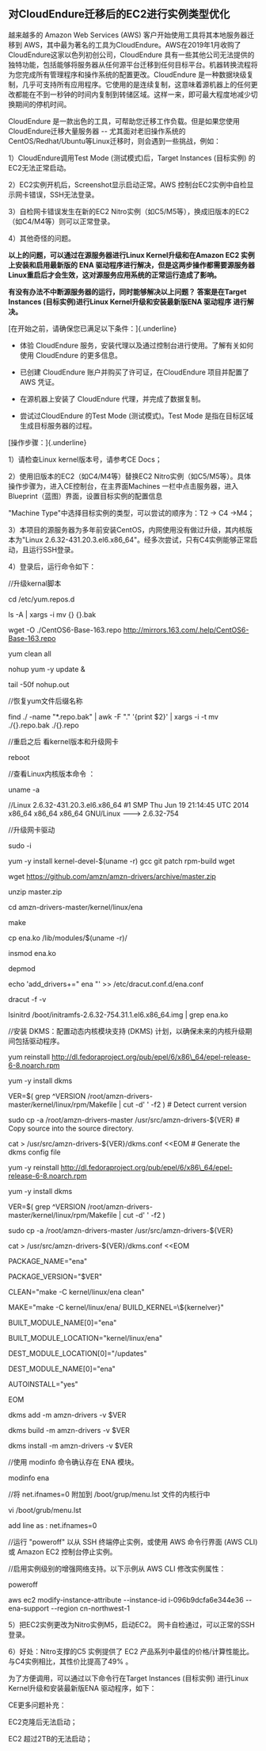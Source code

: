## 对CloudEndure迁移后的EC2进行实例类型优化

越来越多的 Amazon Web Services (AWS)
客户开始使用工具将其本地服务器迁移到
AWS，其中最为著名的工具为CloudEndure。AWS在2019年1月收购了CloudEndure这家以色列初创公司，CloudEndure
具有一些其他公司无法提供的独特功能，包括能够将服务器从任何源平台迁移到任何目标平台。机器转换流程将为您完成所有管理程序和操作系统的配置更改。CloudEndure
是一种数据块级复制，几乎可支持所有应用程序。它使用的是连续复制，这意味着源机器上的任何更改都能在不到一秒钟的时间内复制到转储区域。这样一来，即可最大程度地减少切换期间的停机时间。

CloudEndure
是一款出色的工具，可帮助您迁移工作负载。但是如果您使用CloudEndure迁移大量服务器
-- 尤其面对老旧操作系统的
CentOS/Redhat/Ubuntu等Linux迁移时，则会遇到一些挑战，例如：

1）CloudEndure调用Test Mode (测试模式)后，Target Instances (目标实例)
的EC2无法正常启动。

2）EC2实例开机后，Screenshot显示启动正常。AWS
控制台EC2实例中自检显示网卡错误，SSH无法登录。

3）自检网卡错误发生在新的EC2
Nitro实例（如C5/M5等），换成旧版本的EC2（如C4/M4等）则可以正常登录。

4）其他奇怪的问题。

**以上的问题，可以通过在源服务器进行Linux Kernel升级和在Amazon EC2
实例上安装和启用最新版的 ENA
驱动程序进行解决，但是这两步操作都需要源服务器Linux重启后才会生效，这对源服务应用系统的正常运行造成了影响。**

**有没有办法不中断源服务器的运行，同时能够解决以上问题？ 答案是在Target
Instances (目标实例)进行Linux Kernel升级和安装最新版ENA 驱动程序
进行解决。**

[在开始之前，请确保您已满足以下条件：]{.underline}

-   体验 CloudEndure
    服务，安装代理以及通过控制台进行使用。了解有关如何使用 CloudEndure
    的更多信息。

-   已创建 CloudEndure 账户并购买了许可证，在CloudEndure 项目并配置了
    AWS 凭证。

-   在源机器上安装了 CloudEndure 代理，并完成了数据复制。

-   尝试过CloudEndure 的Test Mode (测试模式)。Test Mode
    是指在目标区域生成目标服务器的过程。

[操作步骤：]{.underline}

1）请检查Linux kernel版本号，请参考CE Docs；

2）使用旧版本的EC2（如C4/M4等）替换EC2
Nitro实例（如C5/M5等）。具体操作步骤为，进入CE控制台，在主界面Machines
一栏中点击服务器，进入 Blueprint（蓝图）界面，设置目标实例的配置信息

"Machine Type"中选择目标实例的类型，可以尝试的顺序为：T2 -\> C4 -\>M4；

3）本项目的源服务器为多年前安装CentOS，内网使用没有做过升级，其内核版本为"Linux
2.6.32-431.20.3.el6.x86\_64"。经多次尝试，只有C4实例能够正常启动，且运行SSH登录。

4）登录后，运行命令如下：

//升级kernal脚本

cd /etc/yum.repos.d

ls -A \| xargs -i mv {} {}.bak

wget -O ./CentOS6-Base-163.repo
http://mirrors.163.com/.help/CentOS6-Base-163.repo

yum clean all

nohup yum -y update &

tail -50f nohup.out

//恢复yum文件后缀名称

find ./ -name \"\*.repo.bak\" \| awk -F \".\" \'{print \$2}\' \| xargs
-i -t mv ./{}.repo.bak ./{}.repo

//重启之后 看kernel版本和升级网卡

reboot

//查看Linux内核版本命令 ：

uname -a

//Linux 2.6.32-431.20.3.el6.x86\_64 \#1 SMP Thu Jun 19 21:14:45 UTC 2014
x86\_64 x86\_64 x86\_64 GNU/Linux \-\--\> 2.6.32-754

//升级网卡驱动

sudo -i

yum -y install kernel-devel-\$(uname -r) gcc git patch rpm-build wget

wget https://github.com/amzn/amzn-drivers/archive/master.zip

unzip master.zip

cd amzn-drivers-master/kernel/linux/ena

make

cp ena.ko /lib/modules/\$(uname -r)/

insmod ena.ko

depmod

echo \'add\_drivers+=\" ena \"\' \>\> /etc/dracut.conf.d/ena.conf

dracut -f -v

lsinitrd /boot/initramfs-2.6.32-754.31.1.el6.x86\_64.img \| grep ena.ko

//安装 DKMS：配置动态内核模块支持 (DKMS)
计划，以确保未来的内核升级期间包括驱动程序。

yum reinstall
http://dl.fedoraproject.org/pub/epel/6/x86\_64/epel-release-6-8.noarch.rpm

yum -y install dkms

VER=\$( grep \^VERSION
/root/amzn-drivers-master/kernel/linux/rpm/Makefile \| cut -d\' \' -f2 )
\# Detect current version

sudo cp -a /root/amzn-drivers-master /usr/src/amzn-drivers-\${VER} \#
Copy source into the source directory.

cat \> /usr/src/amzn-drivers-\${VER}/dkms.conf \<\<EOM \# Generate the
dkms config file

yum -y reinstall
http://dl.fedoraproject.org/pub/epel/6/x86\_64/epel-release-6-8.noarch.rpm

yum -y install dkms

VER=\$( grep \^VERSION
/root/amzn-drivers-master/kernel/linux/rpm/Makefile \| cut -d\' \' -f2 )

sudo cp -a /root/amzn-drivers-master /usr/src/amzn-drivers-\${VER}

cat \> /usr/src/amzn-drivers-\${VER}/dkms.conf \<\<EOM

PACKAGE\_NAME=\"ena\"

PACKAGE\_VERSION=\"\$VER\"

CLEAN=\"make -C kernel/linux/ena clean\"

MAKE=\"make -C kernel/linux/ena/ BUILD\_KERNEL=\\\${kernelver}\"

BUILT\_MODULE\_NAME\[0\]=\"ena\"

BUILT\_MODULE\_LOCATION=\"kernel/linux/ena\"

DEST\_MODULE\_LOCATION\[0\]=\"/updates\"

DEST\_MODULE\_NAME\[0\]=\"ena\"

AUTOINSTALL=\"yes\"

EOM

dkms add -m amzn-drivers -v \$VER

dkms build -m amzn-drivers -v \$VER

dkms install -m amzn-drivers -v \$VER

//使用 modinfo 命令确认存在 ENA 模块。

modinfo ena

//将 net.ifnames=0 附加到 /boot/grup/menu.lst 文件的内核行中

vi /boot/grub/menu.lst

add line as : net.ifnames=0

//运行 \"poweroff\" 以从 SSH 终端停止实例，或使用 AWS 命令行界面 (AWS
CLI) 或 Amazon EC2 控制台停止实例。

//启用实例级别的增强网络支持。以下示例从 AWS CLI 修改实例属性：

poweroff

aws ec2 modify-instance-attribute \--instance-id i-096b9dcfa6e344e36
\--ena-support \--region cn-northwest-1

5）把EC2实例更改为Nitro实例M5，启动EC2。
网卡自检通过，可以正常的SSH登录。

6）好处：Nitro支撑的C5 实例提供了 EC2
产品系列中最佳的价格/计算性能比。与C4实例相比，其性价比提高了49% 。

为了方便调用，可以通过以下命令行在Target Instances (目标实例) 进行Linux
Kernel升级和安装最新版ENA 驱动程序，如下：

CE更多问题补充：

EC2克隆后无法启动；

EC2 超过2TB的无法启动；
